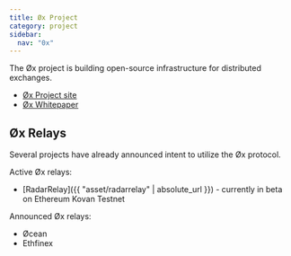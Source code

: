 ```yaml
---
title: Øx Project
category: project
sidebar:
  nav: "0x"
---
```


The Øx project is building open-source infrastructure for distributed exchanges.

+ [Øx Project site](https://0xproject.com/)
+ [Øx Whitepaper](https://0xproject.com/pdfs/0x_white_paper.pdf)

## Øx Relays

Several projects have already announced intent to utilize the Øx protocol.

Active Øx relays:
+ [RadarRelay]({{ "asset/radarrelay" | absolute_url }}) - currently in beta on Ethereum Kovan Testnet

Announced Øx relays:
+ Øcean
+ Ethfinex




